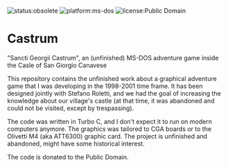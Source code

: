 ![status:obsolete](https://img.shields.io/badge/status-obsolete-red.svg)
![platform:ms-dos](https://img.shields.io/badge/platform-msdos-inactive.svg)
![license:Public Domain](https://img.shields.io/badge/license-PublicDomain-informational.svg)

# Castrum
"Sancti Georgii Castrum", an (unfinished) MS-DOS adventure game inside the Casle of San Giorgio Canavese 

This repository contains the unfinished work about a graphical adventure game that I was developing in the 1998-2001 time frame.
It has been designed jointly with Stefano Roletti, and we had the goal of increasing the knowledge about our village's castle (at that time, it was abandoned and could not be visited, except by trespassing).

The code was written in Turbo C, and I don't expect it to run on modern computers anymore. The graphics was tailored to CGA boards or to the Olivetti M4 (aka ATT6300) graphic card.
The project is unfinished and abandoned, might have some historical interest.

The code is donated to the Public Domain.
